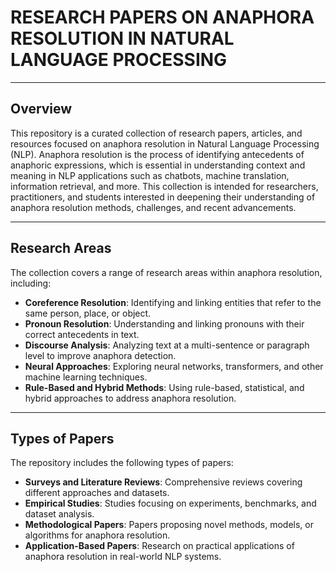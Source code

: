 # RESEARCH PAPERS ON ANAPHORA RESOLUTION IN NATURAL LANGUAGE PROCESSING

---

## Overview

This repository is a curated collection of research papers, articles, and resources focused on anaphora resolution in Natural Language Processing (NLP). Anaphora resolution is the process of identifying antecedents of anaphoric expressions, which is essential in understanding context and meaning in NLP applications such as chatbots, machine translation, information retrieval, and more. This collection is intended for researchers, practitioners, and students interested in deepening their understanding of anaphora resolution methods, challenges, and recent advancements.

---

## Research Areas

The collection covers a range of research areas within anaphora resolution, including:

- **Coreference Resolution**: Identifying and linking entities that refer to the same person, place, or object.
- **Pronoun Resolution**: Understanding and linking pronouns with their correct antecedents in text.
- **Discourse Analysis**: Analyzing text at a multi-sentence or paragraph level to improve anaphora detection.
- **Neural Approaches**: Exploring neural networks, transformers, and other machine learning techniques.
- **Rule-Based and Hybrid Methods**: Using rule-based, statistical, and hybrid approaches to address anaphora resolution.

---

## Types of Papers

The repository includes the following types of papers:

- **Surveys and Literature Reviews**: Comprehensive reviews covering different approaches and datasets.
- **Empirical Studies**: Studies focusing on experiments, benchmarks, and dataset analysis.
- **Methodological Papers**: Papers proposing novel methods, models, or algorithms for anaphora resolution.
- **Application-Based Papers**: Research on practical applications of anaphora resolution in real-world NLP systems.
